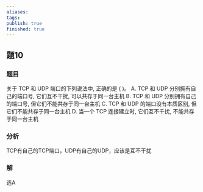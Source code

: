 ```yaml
---
aliases: 
tags: 
publish: true
finished: true
---
```

## 题10
### 题目
关于 TCP 和 UDP 端口的下列说法中, 正确的是 ( )。
A. TCP 和 UDP 分别拥有自己的端口号, 它们互不干扰, 可以共存于同一台主机
B. TCP 和 UDP 分别拥有自己的端口号, 但它们不能共存于同一台主机
C. TCP 和 UDP 的端口没有本质区别, 但它们不能共存于同一台主机
D. 当一个 TCP 连接建立时, 它们互不千扰, 不能共存于同一台主机
### 分析
TCP有自己的TCP端口，UDP有自己的UDP，应该是互不干扰
### 解
选A
